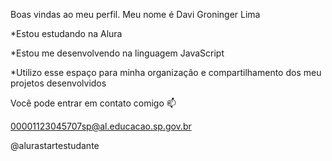 Boas vindas ao meu perfil. 
Meu nome é Davi Groninger Lima

*Estou estudando na Alura

*Estou me desenvolvendo na linguagem JavaScript

*Utilizo esse espaço para minha organização e compartilhamento dos meu projetos desenvolvidos

Você pode entrar em contato comigo 📫

00001123045707sp@al.educacao.sp.gov.br

@alurastartestudante
